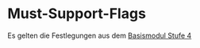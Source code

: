 # Must-Support-Flags

Es gelten die Festlegungen aus dem [Basismodul Stufe 4](https://simplifier.net/guide/isik-basis-v4/UebergreifendeFestlegungen-UebergreifendeFestlegungen_Must-Support-Flags?version=current)
